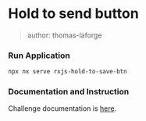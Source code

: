 # Hold to send button

> author: thomas-laforge

### Run Application

```bash
npx nx serve rxjs-hold-to-save-btn
```

### Documentation and Instruction

Challenge documentation is [here](https://angular-challenges.vercel.app/challenges/rxjs/49-hold-to-save-btn/).
